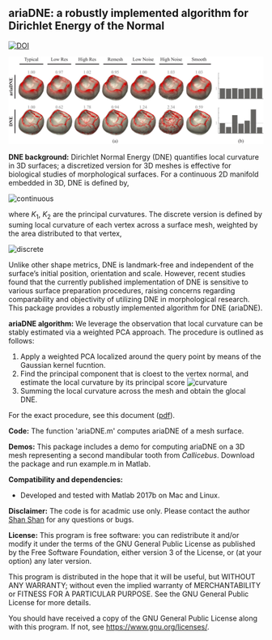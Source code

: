 ## ariaDNE: a robustly implemented algorithm for Dirichlet Energy of the Normal
[![DOI](https://zenodo.org/badge/DOI/10.5281/zenodo.1465949.svg)](https://doi.org/10.5281/zenodo.1465949)

![teaser](./images/teaser.jpg?raw=true)

**DNE background:**
Dirichlet Normal Energy (DNE) quantifies local curvature in 3D surfaces; a discretized version for 3D meshes is effective for biological studies of morphological surfaces. For a continuous 2D manifold embedded in 3D, DNE is defined by,

![continuous](https://latex.codecogs.com/gif.latex?\int_{\Omega}&space;\mathscr{K}_1^2&space;&plus;&space;K_2^2&space;~&space;dA)

where *K*<sub>1</sub>, *K*<sub>2</sub> are the principal curvatures. The discrete version is defined by suming local curvature of each vertex across a surface mesh, weighted by the area distributed to that vertex,

![discrete](https://latex.codecogs.com/gif.latex?\sum_{V_j}&space;(K_{j,&space;1}^2&space;&plus;&space;K_{j,2}^2&space;)&space;\cdot&space;\mbox{Area}(V_j))

Unlike other shape metrics, DNE is landmark-free and independent of the surface’s initial position, orientation and scale. However, recent studies found that the currently published implementation of DNE is sensitive to various surface preparation procedures, raising concerns regarding comparability and objectivity of utilizing DNE in morphological research. This package provides a robustly implemented algorithm for DNE (ariaDNE).

**ariaDNE algorithm:** We leverage the observation that local curvature can be stably estimated via a weighted PCA approach. The procedure is outlined as follows:

1. Apply a weighted PCA localized around the query point by means of the Gaussian kernel fucntion.
2. Find the principal component that is cloest to the vertex normal, and estimate the local curvature by its principal score
![curvature](https://latex.codecogs.com/gif.latex?\frac{\sigma_{\mbox{chosen}}}{\sigma_1&space;&plus;&space;\sigma_2&space;&plus;&space;\sigma_3})
3. Summing the local curvature across the mesh and obtain the glocal DNE.

For the exact procedure, see this document ([pdf](./images/algorithm.pdf)).

**Code:**
The function 'ariaDNE.m' computes ariaDNE of a mesh surface.

**Demos:**
This package includes a demo for computing ariaDNE on a 3D mesh representing a second mandibular tooth from *Callicebus*. Download the package and run example.m in Matlab.

**Compatibility and dependencies:**
- Developed and tested with Matlab 2017b on Mac and Linux.

**Disclaimer:** The code is for acadmic use only. Please contact the author [Shan Shan](https://sshanshans.github.io) for any questions or bugs.

**License:**
This program is free software: you can redistribute it and/or modify it under the terms of the GNU General Public License as published by the Free Software Foundation, either version 3 of the License, or (at your option) any later version.

This program is distributed in the hope that it will be useful, but WITHOUT ANY WARRANTY; without even the implied warranty of
MERCHANTABILITY or FITNESS FOR A PARTICULAR PURPOSE.  See the GNU General Public License for more details.

You should have received a copy of the GNU General Public License along with this program.  If not, see <https://www.gnu.org/licenses/>.



